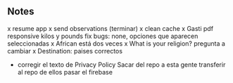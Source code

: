 Notes
--
x resume app
x send observations (terminar)
x clean cache
x Gasti pdf
responsive
kilos y pounds
fix bugs: none, opciones que aparecen seleccionadas
x African está dos veces
x What is your religion? pregunta a cambiar
x Destination: paises correctos
- corregir el texto de Privacy Policy
Sacar del repo a esta gente
transferir al repo de ellos
pasar el firebase